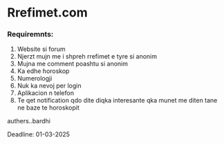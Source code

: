 # Rrefimet.com


### Requiremnts:

1. Website si forum
2. Njerzt mujn me i shpreh rrefimet e tyre si anonim
3. Mujna me comment poashtu si anonim
4. Ka edhe horoskop
5. Numerologji
6. Nuk ka nevoj per login
7. Aplikacion n telefon
8. Te qet notification qdo dite diqka interesante qka munet me diten tane ne baze te horoskopit

authers..bardhi

Deadline:
01-03-2025  